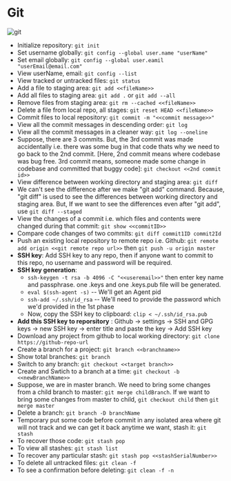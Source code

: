 # Git

![git](https://user-images.githubusercontent.com/36560845/108687683-36482380-7521-11eb-83c9-18be6007126e.png)
  
  
  * Initialize repository: ```git init```
  * Set username globally: ```git config --global user.name "userName"```
  * Set email globally: ```git config --global user.eamil "userEmail@email.com"```
  * View userName, email: ```git config --list```
  * View tracked or untracked files: ```git status```
  * Add a file to staging area: ```git add <<fileName>>```
  * Add all files to staging area: ```git add .``` or ```git add --all```
  * Remove files from staging area: ```git rm --cached <<fileName>>```
  * Delete a file from local repo, all stages: ```git reset HEAD <<fileName>>``` 
  * Commit files to local repository: ```git commit -m "<<commit message>>"```
  * View all the commit messages in descending order: ```git log```
  * View all the commit messages in a cleaner way: ```git log --oneline```
  * Suppose, there are 3 commits. But, the 3rd commit was made accidentally i.e. there was some bug in that code thats why we need to go back to the 2nd commit. [Here, 2nd commit means where codebase was bug free. 3rd commit means, someone made some change in codebase and committed that buggy code]: ```git checkout <<2nd commit id>>``` 
  * View difference between working directory and staging area: ```git diff```
  * We can't see the difference after we make "git add" command. Because, "git diff" is used to see the differences between working directory and staging area. But, If we want to see the differences even after "git add", use ```git diff --staged``` 
  * View the changes of a commit i.e. which files and contents were changed during that commit: ```git show <<commitID>>```
  * Compare code changes of two commits: ```git diff commit1ID commit2Id```
  * Push an existing local repository to remote repo i.e. Github: ```git remote add origin <<git remote repo url>>``` then ```git push -u origin master```
  * **SSH key**: Add SSH key to any repo, then if anyone want to commit to this repo, no username and password will be required. 
  * **SSH key generation**: 
     - ```ssh-keygen -t rsa -b 4096 -C "<<useremail>>"``` then enter key name and passphrase. one .keys and one .keys.pub file will be generated.
     - ```eval $(ssh-agent -s)``` -- We'll get an Agent pid
     - ```ssh-add ~/.ssh/id_rsa``` -- We'll need to provide the password which we'd provided in the 1st phase
     - Now, copy the SSH key to clipboard: ```clip < ~/.ssh/id_rsa.pub```
  * **Add this SSH key to reporsitory** : Github -> settings -> SSH and GPG keys -> new SSH key -> enter title and paste the key -> Add SSH key
  * Download any project from github to local working directory: ```git clone https://github-repo-url```
  * Create a branch for a project: ```git branch <<branchname>>```
  * Show total branches: ```git branch```
  * Switch to any branch: ```git checkout <<target branch>>```
  * Create and Swtich to a branch at a time: ```git checkout -b <<newBranchName>>```
  * Suppose, we are in master branch. We need to bring some changes from a child branch to master: ```git merge childBranch```. If we want to bring some changes from master to child, ```git checkout child``` then ```git merge master```
  * Delete a branch: ```git branch -D branchName```
  * Temporary put some code before commit in any isolated area where git will not track and we can get it back anytime we want, stash it: ```git stash```
  *  To recover those code: ```git stash pop```
  *  To view all stashes: ```git stash list```
  *  To recover any particular stash: ```git stash pop <<stashSerialNumber>>```
  *  To delete all untracked files: ```git clean -f```
  *  To see a confirmation before deleting: ```git clean -f -n```
  
